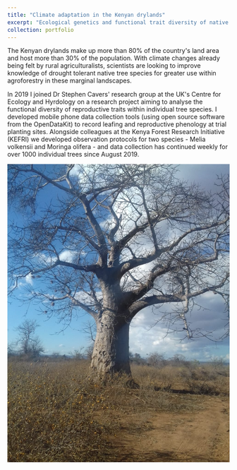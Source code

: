 ```yaml
---
title: "Climate adaptation in the Kenyan drylands"
excerpt: "Ecological genetics and functional trait diversity of native tree species for a changing climate  <br/><img src='/images/Kenya_acacia.png =250x'>"
collection: portfolio
---
```


The Kenyan drylands make up more than 80% of the country's land area and host more than 30% of the population. With climate changes already being felt by rural agriculturalists, scientists are looking to improve knowledge of drought tolerant native tree species for greater use within agroforestry in these marginal landscapes.

In 2019 I joined Dr Stephen Cavers' research group at the UK's Centre for Ecology and Hyrdology on a research project aiming to analyse the functional diversity of reproductive traits within individual tree species. I developed mobile phone data collection tools (using open source software from the OpenDataKit) to record leafing and reproductive phenology at trial planting sites. Alongside colleagues at the Kenya Forest Research Initiative (KEFRI) we developed observation protocols for two species - Melia volkensii and Moringa olifera - and data collection has continued weekly for over 1000 individual trees since August 2019. 

![alt text](/images/Kenya_baobab.png "Baobab (c) Emma Bush =250x")

